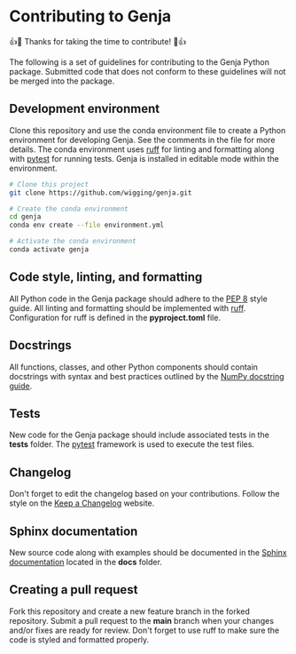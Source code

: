 # Contributing to Genja

:+1::tada: Thanks for taking the time to contribute! :tada::+1:

The following is a set of guidelines for contributing to the Genja Python package. Submitted code that does not conform to these guidelines will not be merged into the package.

## Development environment

Clone this repository and use the conda environment file to create a Python environment for developing Genja. See the comments in the file for more details. The conda environment uses [ruff](https://docs.astral.sh/ruff/) for linting and formatting along with [pytest](https://docs.pytest.org) for running tests. Genja is installed in editable mode within the environment.

```bash
# Clone this project
git clone https://github.com/wigging/genja.git

# Create the conda environment
cd genja
conda env create --file environment.yml

# Activate the conda environment
conda activate genja
```

## Code style, linting, and formatting

All Python code in the Genja package should adhere to the [PEP 8](https://peps.python.org/pep-0008/) style guide. All linting and formatting should be implemented with [ruff](https://github.com/astral-sh/ruff). Configuration for ruff is defined in the **pyproject.toml** file.

## Docstrings

All functions, classes, and other Python components should contain docstrings with syntax and best practices outlined by the [NumPy docstring guide](https://numpydoc.readthedocs.io/en/latest/format.html).

## Tests

New code for the Genja package should include associated tests in the **tests** folder. The [pytest](https://github.com/pytest-dev/pytest) framework is used to execute the test files.

## Changelog

Don't forget to edit the changelog based on your contributions. Follow the style on the [Keep a Changelog](https://keepachangelog.com) website.

## Sphinx documentation

New source code along with examples should be documented in the [Sphinx documentation](http://www.sphinx-doc.org/en/stable/) located in the **docs** folder.

## Creating a pull request

Fork this repository and create a new feature branch in the forked repository. Submit a pull request to the **main** branch when your changes and/or fixes are ready for review. Don't forget to use ruff to make sure the code is styled and formatted properly.
